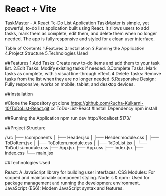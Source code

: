 # React + Vite

TaskMaster - A React To-Do List Application
TaskMaster is simple, yet powerful, to-do list application built using React. It allows users to add tasks, mark them as complete, edit them, and delete them when no longer needed. The app is fully responsive and styled for a clean user interface.

Table of Contents 
1.Features 
2.Installation 
3.Running the Application 
4.Project Structure 
5.Technologies Used

##Features
1.Add Tasks: Create new to-do items and add them to your task list. 
2.Edit Tasks: Modify existing tasks if needed. 
3.Complete Tasks: Mark tasks as complete, with a visual line-through effect. 
4.Delete Tasks: Remove tasks from the list when they are no longer needed. 
5.Responsive Design: Fully responsive, works on mobile, tablet, and desktop devices.

##Installation

#Clone the Repository 
git clone https://github.com/Rucha-Kulkarni-10/ToDoList-React.git 
cd ToDo-List-React 
#Install Dependency 
npm install

##Running the Application 
npm run dev 
http://localhost:5173/

##Project Structure

/src ├── /components │ 
├── Header.jsx
│ ├── Header.module.css
│ ├── ToDoItem.jsx
│ ├── ToDoItem.module.css
│ ├── ToDoList.jsx
│ └── ToDoList.module.css
├── App.jsx
├── App.css
├── index.jsx
├── index.css
└── main.jsx

##Technologies Used

React: A JavaScript library for building user interfaces. 
CSS Modules: For scoped and maintainable component styling.
Node.js & npm : Used for package management and running the development environment. 
JavaScript (ES6): Modern JavaScript syntax and features.

